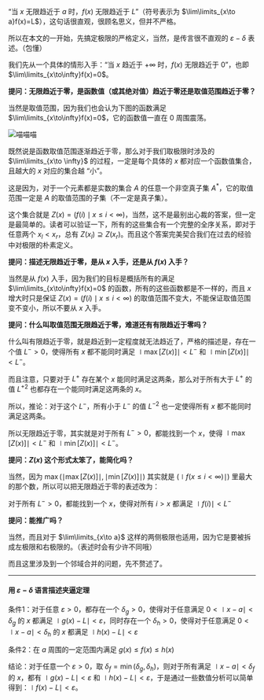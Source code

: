 “当 $x$ 无限趋近于 $a$ 时，$f(x)$ 无限趋近于 $L$”（符号表示为 $\lim\limits_{x\to a}f(x)=L$），这句话很直观，很顾名思义，但并不严格。

所以在本文的一开始，先搞定极限的严格定义，当然，是传言很不直观的 $\varepsilon-\delta$ 表述。（包懂）

我们先从一个具体的情形入手：“当 $x$ 趋近于 $+\infty$ 时，$f(x)$ 无限趋近于 $0$”，也即 $\lim\limits_{x\to\infty}f(x)=0$。

**提问：无限趋近于零，是函数值（或其绝对值）趋近于零还是取值范围趋近于零？**

当然是取值范围，因为我们也会认为下图的函数满足 $\lim\limits_{x\to\infty}f(x)=0$，它的函数值一直在 $0$ 周围震荡。

![喵喵喵](/images/提问一.png "提问一") 

既然说是函数取值范围逐渐趋近于零，那么对于我们取极限时涉及的 $\lim\limits_{x\to \infty}$ 的过程，一定是每个具体的 $x$ 都对应一个函数值集合，且越大的 $x$ 对应的集合越 “小”。

这是因为，对于一个元素都是实数的集合 $A$ 的任意一个非空真子集 $A^*$，它的取值范围一定是 $A$ 的取值范围的子集（不一定是真子集）。

这个集合就是 $Z(x)=( f(i)\mid   x\le i<\infty )$，当然，这不是最别出心裁的答案，但一定是最简单的。读者可以验证一下，所有的这些集合有一个完整的全序关系，即对于任意两个 $x_l<x_r$，总有 $Z(x_l)\supseteq Z(x_r)$。而且这个答案完美契合我们在过去的经验中对极限的朴素定义。

**提问：描述无限趋近于零，是从 $x$ 入手，还是从 $f(x)$ 入手？**

当然是从 $f(x)$ 入手，因为我们的目标是概括所有的满足 $\lim\limits_{x\to\infty}f(x)=0$ 的函数，所有的这些函数都是不一样的，而且 $x$ 增大时只是保证 $Z(x)=( f(i)\mid   x\le i<\infty )$ 的取值范围不变大，不能保证取值范围变不变小，所以不要从 $x$ 入手。

**提问：什么叫取值范围无限趋近于零，难道还有有限趋近于零吗？**

什么叫有限趋近于零，就是趋近到一定程度就无法趋近了，严格的描述是，存在一个值 $L^->0$，使得所有 $x$ 都不能同时满足 $\mid \max[Z(x)]\mid < L^-$ 和 $\mid \min[Z(x)]\mid < L^-$。

而且注意，只要对于 $L^+$ 存在某个 $x$ 能同时满足这两条，那么对于所有大于 $L^+$ 的值 $L^{+2}$ 也都存在一个能同时满足这两条的 $x$。

所以，推论：对于这个 $L^-$，所有小于 $L^-$ 的值 $L^{-2}$ 也一定使得所有 $x$ 都不能同时满足这两条。

所以无限趋近于零，其实就是对于所有 $L^->0$，都能找到一个 $x$，使得 $\mid \max[Z(x)]\mid < L^-$ 和 $\mid \min[Z(x)]\mid < L^-$。

**提问：$Z(x)$ 这个形式太笨了，能简化吗？**

当然，因为 $\max( \mid \max[Z(x)]\mid ,\mid \min[Z(x)]\mid )$ 其实就是 $( \mid f(x\le i<\infty)\mid )$ 里最大的那个数，所以可以把无限趋近于零的表述改为：

对于所有 $L^->0$，都能找到一个 $x$，使得对所有 $i> x$ 都满足 $\mid f(i)\mid <L^-$

**提问：能推广吗？**

当然，而且对于 $\lim\limits_{x\to a}$ 这样的两侧极限也适用，因为它是要被拆成左极限和右极限的。（表述时会有少许不同哦）

而且这里涉及到一个邻域合并的问题，先不赘述了。

---

#### 用 $\varepsilon-\delta$ 语言描述夹逼定理

条件1：对于任意 $\varepsilon>0$，都存在一个 $\delta_g>0$，使得对于任意满足 $0<\mid x-a\mid <\delta_g$ 的 $x$ 都满足 $\mid g(x)-L\mid <\varepsilon$，同时存在一个 $\delta_h>0$，使得对于任意满足 $0<\mid x-a\mid <\delta_h$ 的 $x$ 都满足 $\mid h(x)-L\mid <\varepsilon$

条件2：在 $a$ 周围的一定范围内满足 $g(x)\le f(x)\le h(x)$

结论：对于任意一个 $\varepsilon>0$，取 $\delta_f=\min( \delta_g,\delta_h)$，则对于所有满足 $\mid x-a\mid <\delta_f$ 的 $x$，都有 $\mid g(x)-L\mid <\varepsilon$ 和 $\mid h(x)-L\mid <\varepsilon$，于是通过一些数值分析可以简单得到：$\mid f(x)-L\mid <\varepsilon$。

